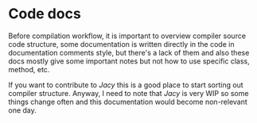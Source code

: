 # Code docs

Before compilation workflow, it is important to overview compiler source code structure, some documentation is written directly in the code in documentation comments style, but there's a lack of them and also these docs mostly give some important notes but not how to use specific class, method, etc.

If you want to contribute to _Jacy_ this is a good place to start sorting out compiler structure. Anyway, I need to note that _Jacy_ is very WIP so some things change often and this documentation would become non-relevant one day.

